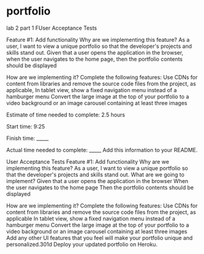 # portfolio
lab 2 part 1
FUser Acceptance Tests


Feature #1: Add functionality
Why are we implementing this feature?
As a user, I want to view a unique portfolio so that the developer's projects and skills stand out.
Given that a user opens the application in the browser, when the user navigates to the home page, then the portfolio contents should be displayed

How are we implementing it?
Complete the following features:
Use CDNs for content from libraries and remove the source code files from the project, as applicable, In tablet view, show a fixed navigation menu instead of a hamburger menu
Convert the large image at the top of your portfolio to a video background or an image carousel containing at least three images


Estimate of time needed to complete: 2.5 hours

Start time: 9:25

Finish time: _____

Actual time needed to complete: _____
Add this information to your README.

User Acceptance Tests
Feature #1: Add functionality
Why are we implementing this feature?
As a user, I want to view a unique portfolio so that the developer's projects and skills stand out.
What are we going to implement?
Given that a user opens the application in the browser
When the user navigates to the home page
Then the portfolio contents should be displayed

How are we implementing it?
Complete the following features:
Use CDNs for content from libraries and remove the source code files from the project, as applicable
In tablet view, show a fixed navigation menu instead of a hamburger menu
Convert the large image at the top of your portfolio to a video background or an image carousel containing at least three images
Add any other UI features that you feel will make your portfolio unique and personalized.301d
Deploy your updated portfolio on Heroku.